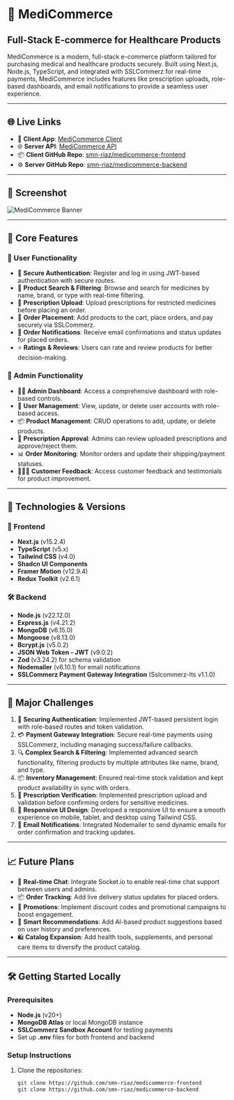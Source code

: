 # 🏥 MediCommerce
## Full-Stack E-commerce for Healthcare Products

MediCommerce is a modern, full-stack e-commerce platform tailored for purchasing medical and healthcare products securely. Built using Next.js, Node.js, TypeScript, and integrated with SSLCommerz for real-time payments, MediCommerce includes features like prescription uploads, role-based dashboards, and email notifications to provide a seamless user experience.

---

## 🌐 Live Links

- 🚀 **Client App**: [MediCommerce Client](https://medicommerce-client.vercel.app)
- 🌐 **Server API**: [MediCommerce API](https://medimart-server-three.vercel.app)
- 📦 **Client GitHub Repo**: [smn-riaz/medicommerce-frontend](https://github.com/smn-riaz/medicommerce-frontend)
- ⚙️ **Server GitHub Repo**: [smn-riaz/medicommerce-backend](https://github.com/smn-riaz/medicommerce-backend)

---

## 📸 Screenshot

![MediCommerce Banner](https://github.com/user-attachments/assets/21419087-1e0b-42cf-bb40-e0bea891b62f)

---

## 🚀 Core Features

### 👤 User Functionality

- 🔐 **Secure Authentication**: Register and log in using JWT-based authentication with secure routes.
- 💊 **Product Search & Filtering**: Browse and search for medicines by name, brand, or type with real-time filtering.
- 📄 **Prescription Upload**: Upload prescriptions for restricted medicines before placing an order.
- 🛒 **Order Placement**: Add products to the cart, place orders, and pay securely via SSLCommerz.
- 📧 **Order Notifications**: Receive email confirmations and status updates for placed orders.
- ⭐ **Ratings & Reviews**: Users can rate and review products for better decision-making.

### 🛒 Admin Functionality

- 👨‍💼 **Admin Dashboard**: Access a comprehensive dashboard with role-based controls.
- 💼 **User Management**: View, update, or delete user accounts with role-based access.
- 📦 **Product Management**: CRUD operations to add, update, or delete products.
- 📝 **Prescription Approval**: Admins can review uploaded prescriptions and approve/reject them.
- 📊 **Order Monitoring**: Monitor orders and update their shipping/payment statuses.
- 🧑‍🤝‍🧑 **Customer Feedback**: Access customer feedback and testimonials for product improvement.

---

## 🧰 Technologies & Versions

### 🔧 Frontend

- **Next.js** (v15.2.4)
- **TypeScript** (v5.x)
- **Tailwind CSS** (v4.0)
- **Shadcn UI Components**
- **Framer Motion** (v12.9.4)
- **Redux Toolkit** (v2.6.1)

### 🛠 Backend

- **Node.js** (v22.12.0)
- **Express.js** (v4.21.2)
- **MongoDB** (v6.15.0)
- **Mongoose** (v8.13.0)
- **Bcrypt.js** (v5.0.2)
- **JSON Web Token - JWT** (v9.0.2)
- **Zod** (v3.24.2) for schema validation
- **Nodemailer** (v6.10.1) for email notifications
- **SSLCommerz Payment Gateway Integration** (Sslcommerz-lts v1.1.0)

---

## 🚧 Major Challenges

1. 🔐 **Securing Authentication**: Implemented JWT-based persistent login with role-based routes and token validation.
2. 💳 **Payment Gateway Integration**: Secure real-time payments using SSLCommerz, including managing success/failure callbacks.
3. 🔍 **Complex Search & Filtering**: Implemented advanced search functionality, filtering products by multiple attributes like name, brand, and type.
4. 📦 **Inventory Management**: Ensured real-time stock validation and kept product availability in sync with orders.
5. 📄 **Prescription Verification**: Implemented prescription upload and validation before confirming orders for sensitive medicines.
6. 📱 **Responsive UI Design**: Developed a responsive UI to ensure a smooth experience on mobile, tablet, and desktop using Tailwind CSS.
7. 📧 **Email Notifications**: Integrated Nodemailer to send dynamic emails for order confirmation and tracking updates.

---

## 📈 Future Plans

- 💬 **Real-time Chat**: Integrate Socket.io to enable real-time chat support between users and admins.
- 📦 **Order Tracking**: Add live delivery status updates for placed orders.
- 🎁 **Promotions**: Implement discount codes and promotional campaigns to boost engagement.
- 🧠 **Smart Recommendations**: Add AI-based product suggestions based on user history and preferences.
- 🛍️ **Catalog Expansion**: Add health tools, supplements, and personal care items to diversify the product catalog.

---

## 🛠️ Getting Started Locally

### Prerequisites
- **Node.js** (v20+)
- **MongoDB Atlas** or local MongoDB instance
- **SSLCommerz Sandbox Account** for testing payments
- Set up **.env** files for both frontend and backend

### Setup Instructions

1. Clone the repositories:
   ```bash
   git clone https://github.com/smn-riaz/medicommerce-frontend
   git clone https://github.com/smn-riaz/medicommerce-backend
